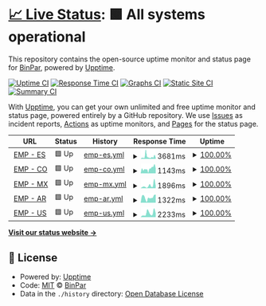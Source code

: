 # [📈 Live Status](https://BinPar.github.io/emp-status): <!--live status--> **🟩 All systems operational**

This repository contains the open-source uptime monitor and status page for [BinPar](http://www.binpar.com), powered by [Upptime](https://github.com/upptime/upptime).

[![Uptime CI](https://github.com/BinPar/emp-status/workflows/Uptime%20CI/badge.svg)](https://github.com/BinPar/emp-status/actions?query=workflow%3A%22Uptime+CI%22)
[![Response Time CI](https://github.com/BinPar/emp-status/workflows/Response%20Time%20CI/badge.svg)](https://github.com/BinPar/emp-status/actions?query=workflow%3A%22Response+Time+CI%22)
[![Graphs CI](https://github.com/BinPar/emp-status/workflows/Graphs%20CI/badge.svg)](https://github.com/BinPar/emp-status/actions?query=workflow%3A%22Graphs+CI%22)
[![Static Site CI](https://github.com/BinPar/emp-status/workflows/Static%20Site%20CI/badge.svg)](https://github.com/BinPar/emp-status/actions?query=workflow%3A%22Static+Site+CI%22)
[![Summary CI](https://github.com/BinPar/emp-status/workflows/Summary%20CI/badge.svg)](https://github.com/BinPar/emp-status/actions?query=workflow%3A%22Summary+CI%22)

With [Upptime](https://upptime.js.org), you can get your own unlimited and free uptime monitor and status page, powered entirely by a GitHub repository. We use [Issues](https://github.com/BinPar/emp-status/issues) as incident reports, [Actions](https://github.com/BinPar/emp-status/actions) as uptime monitors, and [Pages](https://BinPar.github.io/emp-status) for the status page.

<!--start: status pages-->
<!-- This summary is generated by Upptime (https://github.com/upptime/upptime) -->
<!-- Do not edit this manually, your changes will be overwritten -->
<!-- prettier-ignore -->
| URL | Status | History | Response Time | Uptime |
| --- | ------ | ------- | ------------- | ------ |
| <img alt="" src="https://favicons.githubusercontent.com/www.medicapanamericana.com" height="13"> [EMP - ES](https://www.medicapanamericana.com) | 🟩 Up | [emp-es.yml](https://github.com/BinPar/emp-status/commits/HEAD/history/emp-es.yml) | <details><summary><img alt="Response time graph" src="./graphs/emp-es/response-time-week.png" height="20"> 3681ms</summary><br><a href="https://BinPar.github.io/emp-status/history/emp-es"><img alt="Response time 2391" src="https://img.shields.io/endpoint?url=https%3A%2F%2Fraw.githubusercontent.com%2FBinPar%2Femp-status%2FHEAD%2Fapi%2Femp-es%2Fresponse-time.json"></a><br><a href="https://BinPar.github.io/emp-status/history/emp-es"><img alt="24-hour response time 4277" src="https://img.shields.io/endpoint?url=https%3A%2F%2Fraw.githubusercontent.com%2FBinPar%2Femp-status%2FHEAD%2Fapi%2Femp-es%2Fresponse-time-day.json"></a><br><a href="https://BinPar.github.io/emp-status/history/emp-es"><img alt="7-day response time 3681" src="https://img.shields.io/endpoint?url=https%3A%2F%2Fraw.githubusercontent.com%2FBinPar%2Femp-status%2FHEAD%2Fapi%2Femp-es%2Fresponse-time-week.json"></a><br><a href="https://BinPar.github.io/emp-status/history/emp-es"><img alt="30-day response time 2579" src="https://img.shields.io/endpoint?url=https%3A%2F%2Fraw.githubusercontent.com%2FBinPar%2Femp-status%2FHEAD%2Fapi%2Femp-es%2Fresponse-time-month.json"></a><br><a href="https://BinPar.github.io/emp-status/history/emp-es"><img alt="1-year response time 2391" src="https://img.shields.io/endpoint?url=https%3A%2F%2Fraw.githubusercontent.com%2FBinPar%2Femp-status%2FHEAD%2Fapi%2Femp-es%2Fresponse-time-year.json"></a></details> | <details><summary><a href="https://BinPar.github.io/emp-status/history/emp-es">100.00%</a></summary><a href="https://BinPar.github.io/emp-status/history/emp-es"><img alt="All-time uptime 100.00%" src="https://img.shields.io/endpoint?url=https%3A%2F%2Fraw.githubusercontent.com%2FBinPar%2Femp-status%2FHEAD%2Fapi%2Femp-es%2Fuptime.json"></a><br><a href="https://BinPar.github.io/emp-status/history/emp-es"><img alt="24-hour uptime 100.00%" src="https://img.shields.io/endpoint?url=https%3A%2F%2Fraw.githubusercontent.com%2FBinPar%2Femp-status%2FHEAD%2Fapi%2Femp-es%2Fuptime-day.json"></a><br><a href="https://BinPar.github.io/emp-status/history/emp-es"><img alt="7-day uptime 100.00%" src="https://img.shields.io/endpoint?url=https%3A%2F%2Fraw.githubusercontent.com%2FBinPar%2Femp-status%2FHEAD%2Fapi%2Femp-es%2Fuptime-week.json"></a><br><a href="https://BinPar.github.io/emp-status/history/emp-es"><img alt="30-day uptime 100.00%" src="https://img.shields.io/endpoint?url=https%3A%2F%2Fraw.githubusercontent.com%2FBinPar%2Femp-status%2FHEAD%2Fapi%2Femp-es%2Fuptime-month.json"></a><br><a href="https://BinPar.github.io/emp-status/history/emp-es"><img alt="1-year uptime 100.00%" src="https://img.shields.io/endpoint?url=https%3A%2F%2Fraw.githubusercontent.com%2FBinPar%2Femp-status%2FHEAD%2Fapi%2Femp-es%2Fuptime-year.json"></a></details>
| <img alt="" src="https://favicons.githubusercontent.com/www.medicapanamericana.com" height="13"> [EMP - CO](https://www.medicapanamericana.com) | 🟩 Up | [emp-co.yml](https://github.com/BinPar/emp-status/commits/HEAD/history/emp-co.yml) | <details><summary><img alt="Response time graph" src="./graphs/emp-co/response-time-week.png" height="20"> 1143ms</summary><br><a href="https://BinPar.github.io/emp-status/history/emp-co"><img alt="Response time 1146" src="https://img.shields.io/endpoint?url=https%3A%2F%2Fraw.githubusercontent.com%2FBinPar%2Femp-status%2FHEAD%2Fapi%2Femp-co%2Fresponse-time.json"></a><br><a href="https://BinPar.github.io/emp-status/history/emp-co"><img alt="24-hour response time 1705" src="https://img.shields.io/endpoint?url=https%3A%2F%2Fraw.githubusercontent.com%2FBinPar%2Femp-status%2FHEAD%2Fapi%2Femp-co%2Fresponse-time-day.json"></a><br><a href="https://BinPar.github.io/emp-status/history/emp-co"><img alt="7-day response time 1143" src="https://img.shields.io/endpoint?url=https%3A%2F%2Fraw.githubusercontent.com%2FBinPar%2Femp-status%2FHEAD%2Fapi%2Femp-co%2Fresponse-time-week.json"></a><br><a href="https://BinPar.github.io/emp-status/history/emp-co"><img alt="30-day response time 1162" src="https://img.shields.io/endpoint?url=https%3A%2F%2Fraw.githubusercontent.com%2FBinPar%2Femp-status%2FHEAD%2Fapi%2Femp-co%2Fresponse-time-month.json"></a><br><a href="https://BinPar.github.io/emp-status/history/emp-co"><img alt="1-year response time 1146" src="https://img.shields.io/endpoint?url=https%3A%2F%2Fraw.githubusercontent.com%2FBinPar%2Femp-status%2FHEAD%2Fapi%2Femp-co%2Fresponse-time-year.json"></a></details> | <details><summary><a href="https://BinPar.github.io/emp-status/history/emp-co">100.00%</a></summary><a href="https://BinPar.github.io/emp-status/history/emp-co"><img alt="All-time uptime 100.00%" src="https://img.shields.io/endpoint?url=https%3A%2F%2Fraw.githubusercontent.com%2FBinPar%2Femp-status%2FHEAD%2Fapi%2Femp-co%2Fuptime.json"></a><br><a href="https://BinPar.github.io/emp-status/history/emp-co"><img alt="24-hour uptime 100.00%" src="https://img.shields.io/endpoint?url=https%3A%2F%2Fraw.githubusercontent.com%2FBinPar%2Femp-status%2FHEAD%2Fapi%2Femp-co%2Fuptime-day.json"></a><br><a href="https://BinPar.github.io/emp-status/history/emp-co"><img alt="7-day uptime 100.00%" src="https://img.shields.io/endpoint?url=https%3A%2F%2Fraw.githubusercontent.com%2FBinPar%2Femp-status%2FHEAD%2Fapi%2Femp-co%2Fuptime-week.json"></a><br><a href="https://BinPar.github.io/emp-status/history/emp-co"><img alt="30-day uptime 100.00%" src="https://img.shields.io/endpoint?url=https%3A%2F%2Fraw.githubusercontent.com%2FBinPar%2Femp-status%2FHEAD%2Fapi%2Femp-co%2Fuptime-month.json"></a><br><a href="https://BinPar.github.io/emp-status/history/emp-co"><img alt="1-year uptime 100.00%" src="https://img.shields.io/endpoint?url=https%3A%2F%2Fraw.githubusercontent.com%2FBinPar%2Femp-status%2FHEAD%2Fapi%2Femp-co%2Fuptime-year.json"></a></details>
| <img alt="" src="https://favicons.githubusercontent.com/www.medicapanamericana.com" height="13"> [EMP - MX](https://www.medicapanamericana.com) | 🟩 Up | [emp-mx.yml](https://github.com/BinPar/emp-status/commits/HEAD/history/emp-mx.yml) | <details><summary><img alt="Response time graph" src="./graphs/emp-mx/response-time-week.png" height="20"> 1896ms</summary><br><a href="https://BinPar.github.io/emp-status/history/emp-mx"><img alt="Response time 1109" src="https://img.shields.io/endpoint?url=https%3A%2F%2Fraw.githubusercontent.com%2FBinPar%2Femp-status%2FHEAD%2Fapi%2Femp-mx%2Fresponse-time.json"></a><br><a href="https://BinPar.github.io/emp-status/history/emp-mx"><img alt="24-hour response time 4474" src="https://img.shields.io/endpoint?url=https%3A%2F%2Fraw.githubusercontent.com%2FBinPar%2Femp-status%2FHEAD%2Fapi%2Femp-mx%2Fresponse-time-day.json"></a><br><a href="https://BinPar.github.io/emp-status/history/emp-mx"><img alt="7-day response time 1896" src="https://img.shields.io/endpoint?url=https%3A%2F%2Fraw.githubusercontent.com%2FBinPar%2Femp-status%2FHEAD%2Fapi%2Femp-mx%2Fresponse-time-week.json"></a><br><a href="https://BinPar.github.io/emp-status/history/emp-mx"><img alt="30-day response time 1213" src="https://img.shields.io/endpoint?url=https%3A%2F%2Fraw.githubusercontent.com%2FBinPar%2Femp-status%2FHEAD%2Fapi%2Femp-mx%2Fresponse-time-month.json"></a><br><a href="https://BinPar.github.io/emp-status/history/emp-mx"><img alt="1-year response time 1109" src="https://img.shields.io/endpoint?url=https%3A%2F%2Fraw.githubusercontent.com%2FBinPar%2Femp-status%2FHEAD%2Fapi%2Femp-mx%2Fresponse-time-year.json"></a></details> | <details><summary><a href="https://BinPar.github.io/emp-status/history/emp-mx">100.00%</a></summary><a href="https://BinPar.github.io/emp-status/history/emp-mx"><img alt="All-time uptime 100.00%" src="https://img.shields.io/endpoint?url=https%3A%2F%2Fraw.githubusercontent.com%2FBinPar%2Femp-status%2FHEAD%2Fapi%2Femp-mx%2Fuptime.json"></a><br><a href="https://BinPar.github.io/emp-status/history/emp-mx"><img alt="24-hour uptime 100.00%" src="https://img.shields.io/endpoint?url=https%3A%2F%2Fraw.githubusercontent.com%2FBinPar%2Femp-status%2FHEAD%2Fapi%2Femp-mx%2Fuptime-day.json"></a><br><a href="https://BinPar.github.io/emp-status/history/emp-mx"><img alt="7-day uptime 100.00%" src="https://img.shields.io/endpoint?url=https%3A%2F%2Fraw.githubusercontent.com%2FBinPar%2Femp-status%2FHEAD%2Fapi%2Femp-mx%2Fuptime-week.json"></a><br><a href="https://BinPar.github.io/emp-status/history/emp-mx"><img alt="30-day uptime 100.00%" src="https://img.shields.io/endpoint?url=https%3A%2F%2Fraw.githubusercontent.com%2FBinPar%2Femp-status%2FHEAD%2Fapi%2Femp-mx%2Fuptime-month.json"></a><br><a href="https://BinPar.github.io/emp-status/history/emp-mx"><img alt="1-year uptime 100.00%" src="https://img.shields.io/endpoint?url=https%3A%2F%2Fraw.githubusercontent.com%2FBinPar%2Femp-status%2FHEAD%2Fapi%2Femp-mx%2Fuptime-year.json"></a></details>
| <img alt="" src="https://favicons.githubusercontent.com/www.medicapanamericana.com" height="13"> [EMP - AR](https://www.medicapanamericana.com) | 🟩 Up | [emp-ar.yml](https://github.com/BinPar/emp-status/commits/HEAD/history/emp-ar.yml) | <details><summary><img alt="Response time graph" src="./graphs/emp-ar/response-time-week.png" height="20"> 1322ms</summary><br><a href="https://BinPar.github.io/emp-status/history/emp-ar"><img alt="Response time 1082" src="https://img.shields.io/endpoint?url=https%3A%2F%2Fraw.githubusercontent.com%2FBinPar%2Femp-status%2FHEAD%2Fapi%2Femp-ar%2Fresponse-time.json"></a><br><a href="https://BinPar.github.io/emp-status/history/emp-ar"><img alt="24-hour response time 1962" src="https://img.shields.io/endpoint?url=https%3A%2F%2Fraw.githubusercontent.com%2FBinPar%2Femp-status%2FHEAD%2Fapi%2Femp-ar%2Fresponse-time-day.json"></a><br><a href="https://BinPar.github.io/emp-status/history/emp-ar"><img alt="7-day response time 1322" src="https://img.shields.io/endpoint?url=https%3A%2F%2Fraw.githubusercontent.com%2FBinPar%2Femp-status%2FHEAD%2Fapi%2Femp-ar%2Fresponse-time-week.json"></a><br><a href="https://BinPar.github.io/emp-status/history/emp-ar"><img alt="30-day response time 1179" src="https://img.shields.io/endpoint?url=https%3A%2F%2Fraw.githubusercontent.com%2FBinPar%2Femp-status%2FHEAD%2Fapi%2Femp-ar%2Fresponse-time-month.json"></a><br><a href="https://BinPar.github.io/emp-status/history/emp-ar"><img alt="1-year response time 1082" src="https://img.shields.io/endpoint?url=https%3A%2F%2Fraw.githubusercontent.com%2FBinPar%2Femp-status%2FHEAD%2Fapi%2Femp-ar%2Fresponse-time-year.json"></a></details> | <details><summary><a href="https://BinPar.github.io/emp-status/history/emp-ar">100.00%</a></summary><a href="https://BinPar.github.io/emp-status/history/emp-ar"><img alt="All-time uptime 100.00%" src="https://img.shields.io/endpoint?url=https%3A%2F%2Fraw.githubusercontent.com%2FBinPar%2Femp-status%2FHEAD%2Fapi%2Femp-ar%2Fuptime.json"></a><br><a href="https://BinPar.github.io/emp-status/history/emp-ar"><img alt="24-hour uptime 100.00%" src="https://img.shields.io/endpoint?url=https%3A%2F%2Fraw.githubusercontent.com%2FBinPar%2Femp-status%2FHEAD%2Fapi%2Femp-ar%2Fuptime-day.json"></a><br><a href="https://BinPar.github.io/emp-status/history/emp-ar"><img alt="7-day uptime 100.00%" src="https://img.shields.io/endpoint?url=https%3A%2F%2Fraw.githubusercontent.com%2FBinPar%2Femp-status%2FHEAD%2Fapi%2Femp-ar%2Fuptime-week.json"></a><br><a href="https://BinPar.github.io/emp-status/history/emp-ar"><img alt="30-day uptime 100.00%" src="https://img.shields.io/endpoint?url=https%3A%2F%2Fraw.githubusercontent.com%2FBinPar%2Femp-status%2FHEAD%2Fapi%2Femp-ar%2Fuptime-month.json"></a><br><a href="https://BinPar.github.io/emp-status/history/emp-ar"><img alt="1-year uptime 100.00%" src="https://img.shields.io/endpoint?url=https%3A%2F%2Fraw.githubusercontent.com%2FBinPar%2Femp-status%2FHEAD%2Fapi%2Femp-ar%2Fuptime-year.json"></a></details>
| <img alt="" src="https://favicons.githubusercontent.com/www.medicapanamericana.com" height="13"> [EMP - US](https://www.medicapanamericana.com) | 🟩 Up | [emp-us.yml](https://github.com/BinPar/emp-status/commits/HEAD/history/emp-us.yml) | <details><summary><img alt="Response time graph" src="./graphs/emp-us/response-time-week.png" height="20"> 2233ms</summary><br><a href="https://BinPar.github.io/emp-status/history/emp-us"><img alt="Response time 1272" src="https://img.shields.io/endpoint?url=https%3A%2F%2Fraw.githubusercontent.com%2FBinPar%2Femp-status%2FHEAD%2Fapi%2Femp-us%2Fresponse-time.json"></a><br><a href="https://BinPar.github.io/emp-status/history/emp-us"><img alt="24-hour response time 3691" src="https://img.shields.io/endpoint?url=https%3A%2F%2Fraw.githubusercontent.com%2FBinPar%2Femp-status%2FHEAD%2Fapi%2Femp-us%2Fresponse-time-day.json"></a><br><a href="https://BinPar.github.io/emp-status/history/emp-us"><img alt="7-day response time 2233" src="https://img.shields.io/endpoint?url=https%3A%2F%2Fraw.githubusercontent.com%2FBinPar%2Femp-status%2FHEAD%2Fapi%2Femp-us%2Fresponse-time-week.json"></a><br><a href="https://BinPar.github.io/emp-status/history/emp-us"><img alt="30-day response time 1448" src="https://img.shields.io/endpoint?url=https%3A%2F%2Fraw.githubusercontent.com%2FBinPar%2Femp-status%2FHEAD%2Fapi%2Femp-us%2Fresponse-time-month.json"></a><br><a href="https://BinPar.github.io/emp-status/history/emp-us"><img alt="1-year response time 1272" src="https://img.shields.io/endpoint?url=https%3A%2F%2Fraw.githubusercontent.com%2FBinPar%2Femp-status%2FHEAD%2Fapi%2Femp-us%2Fresponse-time-year.json"></a></details> | <details><summary><a href="https://BinPar.github.io/emp-status/history/emp-us">100.00%</a></summary><a href="https://BinPar.github.io/emp-status/history/emp-us"><img alt="All-time uptime 100.00%" src="https://img.shields.io/endpoint?url=https%3A%2F%2Fraw.githubusercontent.com%2FBinPar%2Femp-status%2FHEAD%2Fapi%2Femp-us%2Fuptime.json"></a><br><a href="https://BinPar.github.io/emp-status/history/emp-us"><img alt="24-hour uptime 100.00%" src="https://img.shields.io/endpoint?url=https%3A%2F%2Fraw.githubusercontent.com%2FBinPar%2Femp-status%2FHEAD%2Fapi%2Femp-us%2Fuptime-day.json"></a><br><a href="https://BinPar.github.io/emp-status/history/emp-us"><img alt="7-day uptime 100.00%" src="https://img.shields.io/endpoint?url=https%3A%2F%2Fraw.githubusercontent.com%2FBinPar%2Femp-status%2FHEAD%2Fapi%2Femp-us%2Fuptime-week.json"></a><br><a href="https://BinPar.github.io/emp-status/history/emp-us"><img alt="30-day uptime 100.00%" src="https://img.shields.io/endpoint?url=https%3A%2F%2Fraw.githubusercontent.com%2FBinPar%2Femp-status%2FHEAD%2Fapi%2Femp-us%2Fuptime-month.json"></a><br><a href="https://BinPar.github.io/emp-status/history/emp-us"><img alt="1-year uptime 100.00%" src="https://img.shields.io/endpoint?url=https%3A%2F%2Fraw.githubusercontent.com%2FBinPar%2Femp-status%2FHEAD%2Fapi%2Femp-us%2Fuptime-year.json"></a></details>

<!--end: status pages-->

[**Visit our status website →**](https://BinPar.github.io/emp-status)

## 📄 License

- Powered by: [Upptime](https://github.com/upptime/upptime)
- Code: [MIT](./LICENSE) © [BinPar](http://www.binpar.com)
- Data in the `./history` directory: [Open Database License](https://opendatacommons.org/licenses/odbl/1-0/)
